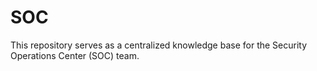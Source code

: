 # SOC
This repository serves as a centralized knowledge base for the Security Operations Center (SOC) team.

